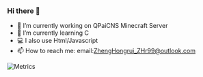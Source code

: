 ### Hi there 👋

- 🔭 I’m currently working on QPaiCNS Minecraft Server
- 🌱 I’m currently learning C
- 💻 I also use Html/Javascript
- 📫 How to reach me: email:ZhengHongrui_ZHr99@outlook.com

![Metrics](https://metrics.lecoq.io/ZhengHongrui?template=classic&config.timezone=Etc%2FGMT-8)
